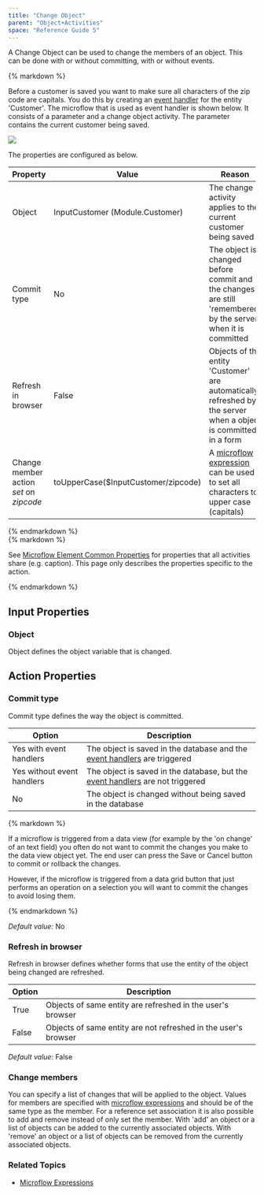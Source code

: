 ```yaml
---
title: "Change Object"
parent: "Object+Activities"
space: "Reference Guide 5"
---
```



A Change Object can be used to change the members of an object. This can be done with or without committing, with or without events.

<div class="alert alert-info">{% markdown %}

Before a customer is saved you want to make sure all characters of the zip code are capitals. You do this by creating an [event handler](Event+Handlers) for the entity 'Customer'. The microflow that is used as event handler is shown below. It consists of a parameter and a change object activity. The parameter contains the current customer being saved.

![](attachments/819203/918094.png)

The properties are configured as below.

<table><thead><tr><th class="confluenceTh">Property</th><th class="confluenceTh">Value</th><th class="confluenceTh">Reason</th></tr></thead><tbody><tr><td class="confluenceTd">Object</td><td class="confluenceTd">InputCustomer (Module.Customer)</td><td class="confluenceTd">The change activity applies to the current customer being saved</td></tr><tr><td class="confluenceTd">Commit type</td><td class="confluenceTd">No</td><td class="confluenceTd">The object is changed before commit and the changes are still 'remembered' by the server when it is committed</td></tr><tr><td class="confluenceTd">Refresh in browser</td><td class="confluenceTd">False</td><td class="confluenceTd">Objects of the entity 'Customer' are automatically refreshed by the server when a object is committed in a form</td></tr><tr><td class="confluenceTd">Change member action <em>set</em> on <em>zipcode</em></td><td class="confluenceTd">toUpperCase($InputCustomer/zipcode)</td><td class="confluenceTd">A <a href="Microflow+Expressions">microflow expression</a> can be used to set all characters to upper case (capitals)</td></tr></tbody></table>
{% endmarkdown %}</div><div class="alert alert-info">{% markdown %}

See [Microflow Element Common Properties](Microflow+Element+Common+Properties) for properties that all activities share (e.g. caption). This page only describes the properties specific to the action.

{% endmarkdown %}</div>

## Input Properties

### Object

Object defines the object variable that is changed.

## Action Properties

### Commit type

Commit type defines the way the object is committed.

<table><thead><tr><th class="confluenceTh">Option</th><th class="confluenceTh">Description</th></tr></thead><tbody><tr><td class="confluenceTd">Yes with event handlers</td><td class="confluenceTd">The object is saved in the database and the <a href="Event+Handlers">event handlers</a> are triggered</td></tr><tr><td class="confluenceTd">Yes without event handlers</td><td class="confluenceTd">The object is saved in the database, but the <a href="Event+Handlers">event handlers</a> are not triggered</td></tr><tr><td class="confluenceTd">No</td><td class="confluenceTd">The object is changed without being saved in the database</td></tr></tbody></table><div class="alert alert-success">{% markdown %}

If a microflow is triggered from a data view (for example by the 'on change' of an text field) you often do not want to commit the changes you make to the data view object yet. The end user can press the Save or Cancel button to commit or rollback the changes.

However, if the microflow is triggered from a data grid button that just performs an operation on a selection you will want to commit the changes to avoid losing them.

{% endmarkdown %}</div>

_Default value:_ No

### Refresh in browser

Refresh in browser defines whether forms that use the entity of the object being changed are refreshed.

<table><thead><tr><th class="confluenceTh">Option</th><th class="confluenceTh">Description</th></tr></thead><tbody><tr><td class="confluenceTd">True</td><td class="confluenceTd">Objects of same entity are refreshed in the user's browser</td></tr><tr><td class="confluenceTd">False</td><td class="confluenceTd">Objects of same entity are not refreshed in the user's browser</td></tr></tbody></table>

_Default value_: False

### Change members

You can specify a list of changes that will be applied to the object. Values for members are specified with [microflow expressions](Microflow+Expressions) and should be of the same type as the member. For a reference set association it is also possible to add and remove instead of only set the member. With 'add' an object or a list of objects can be added to the currently associated objects. With 'remove' an object or a list of objects can be removed from the currently associated objects.

### Related Topics

*   [Microflow Expressions](Microflow+Expressions)
